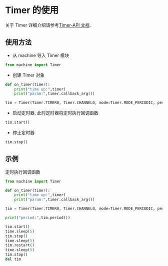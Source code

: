 Timer 的使用
=========

关于 Timer 详细介绍请参考[Timer-API 文档](../../api_reference/machine/timer.md).

## 使用方法

* 从 machine 导入 Timer 模块

```python
from machine import Timer
```

* 创建 Timer 对象

```python
def on_timer(timer):
    print("time up:",timer)
    print("param:",timer.callback_arg())

tim = Timer(Timer.TIMER0, Timer.CHANNEL0, mode=Timer.MODE_PERIODIC, period=1, unit=Timer.UNIT_S, callback=on_timer, arg=on_timer, start=False, priority=1, div=0)
```

* 启动定时器, 此时定时器将定时执行回调函数

```python
tim.start()
```

* 停止定时器

```python
tim.stop()
```

## 示例

定时执行回调函数

```python
from machine import Timer

def on_timer(timer):
    print("time up:",timer)
    print("param:",timer.callback_arg())

tim = Timer(Timer.TIMER0, Timer.CHANNEL0, mode=Timer.MODE_PERIODIC, period=1, unit=Timer.UNIT_S, callback=on_timer, arg=on_timer, start=False, priority=1, div=0)

print("period:",tim.period())

tim.start()
time.sleep(5)
tim.stop()
time.sleep(5)
tim.restart()
time.sleep(5)
tim.stop()
del tim
```
